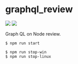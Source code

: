 # graphql_review

[![](https://img.shields.io/badge/GraphQL-14.7.0-magenta.svg)](https://graphql.org) 
[![](https://img.shields.io/badge/Node-13.8.0-greeh.svg)](https://nodejs.org/en/) 

Graph QL on Node review.

```
$ npm run start
```


```
$ npm run stop-win
$ npm run stop-linux
```
